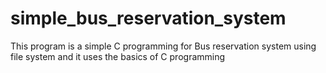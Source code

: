 # simple_bus_reservation_system

This program is a simple C programming for Bus reservation system using file system and it uses the basics of C programming
